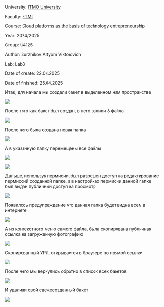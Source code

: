 University: [ITMO University](https://itmo.ru/ru/) 

Faculty: [FTMI](https://ftmi.itmo.ru) 

Course: [Cloud platforms as the basis of technology entrepreneurship](https://itmo-ict-faculty.github.io/cloud-platforms-as-the-basis-of-technology-entrepreneurship/) 

Year: 2024/2025 

Group: U4125 

Author: Surzhikov Artyom Viktorovich

Lab: Lab3

Date of create: 22.04.2025 

Date of finished: 25.04.2025

Итак, для начала мы создали бакет в выделенном нам пространстве

![](https://github.com/ipsissimus/2024_2025-cloud-platforms-as-the-basis-of-technology-entrepreneurship-U4125-surzhikov_a_v/blob/main/lab3/Screenshot%20at%20Apr%2022%2021-48-56.png?raw=true)

После того как бакет был создан, в него залили 3 файла

![](https://github.com/ipsissimus/2024_2025-cloud-platforms-as-the-basis-of-technology-entrepreneurship-U4125-surzhikov_a_v/blob/main/lab3/Screenshot%20at%20Apr%2022%2021-51-58.png?raw=true)

После чего была создана новая папка

![](https://github.com/ipsissimus/2024_2025-cloud-platforms-as-the-basis-of-technology-entrepreneurship-U4125-surzhikov_a_v/blob/main/lab3/Screenshot%20at%20Apr%2022%2021-52-34.png?raw=true)

А в указанную папку перемещены все файлы

![](https://github.com/ipsissimus/2024_2025-cloud-platforms-as-the-basis-of-technology-entrepreneurship-U4125-surzhikov_a_v/blob/main/lab3/Screenshot%20at%20Apr%2022%2021-53-10.png?raw=true)

![](https://github.com/ipsissimus/2024_2025-cloud-platforms-as-the-basis-of-technology-entrepreneurship-U4125-surzhikov_a_v/blob/main/lab3/Screenshot%20at%20Apr%2022%2021-53-40.png?raw=true)

Дальше, используя пермисии, был разрешен доступ на редактирование пермиссий созданной папке, а в настройках пермисии данной папке был выдан публичный доступ на просмотр

![](https://github.com/ipsissimus/2024_2025-cloud-platforms-as-the-basis-of-technology-entrepreneurship-U4125-surzhikov_a_v/blob/main/lab3/Screenshot%20at%20Apr%2022%2022-02-50.png?raw=true)

Появилось предупреждение что данная папка будет видна всем в интернете

![](https://github.com/ipsissimus/2024_2025-cloud-platforms-as-the-basis-of-technology-entrepreneurship-U4125-surzhikov_a_v/blob/main/lab3/Screenshot%20at%20Apr%2022%2022-03-39.png?raw=true)

А из контекстного меню самого файла, была скопирована публичная ссылка на загруженную фотографию

![](https://github.com/ipsissimus/2024_2025-cloud-platforms-as-the-basis-of-technology-entrepreneurship-U4125-surzhikov_a_v/blob/main/lab3/Screenshot%20at%20Apr%2022%2022-05-11.png?raw=true)

Скопированный УРЛ, открывается в браузере по прямой ссылке

![](https://github.com/ipsissimus/2024_2025-cloud-platforms-as-the-basis-of-technology-entrepreneurship-U4125-surzhikov_a_v/blob/main/lab3/Screenshot%20at%20Apr%2022%2022-05-44.png?raw=true)

После чего мы вернулись обратно в список всех бакетов

![](https://github.com/ipsissimus/2024_2025-cloud-platforms-as-the-basis-of-technology-entrepreneurship-U4125-surzhikov_a_v/blob/main/lab3/Screenshot%20at%20Apr%2022%2022-06-25.png?raw=true)

И удалили свой свежесозданный бакет

![](https://github.com/ipsissimus/2024_2025-cloud-platforms-as-the-basis-of-technology-entrepreneurship-U4125-surzhikov_a_v/blob/main/lab3/Screenshot%20at%20Apr%2022%2022-06-35.png?raw=true)
